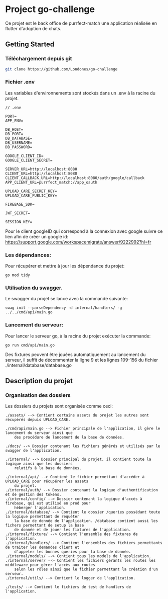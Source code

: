 # Project go-challenge

Ce projet est le back office de purrfect-match une application réalisée en flutter d'adoption de chats.

## Getting Started

### Téléchargement depuis git
```sh
git clone https://github.com/Londones/go-challenge
```

### Fichier .env

Les variables d'environnements sont stockés dans un .env à la racine du projet.
```
// .env

PORT=
APP_ENV=

DB_HOST=
DB_PORT=
DB_DATABASE=
DB_USERNAME=
DB_PASSWORD=

GOOGLE_CLIENT_ID=
GOOGLE_CLIENT_SECRET=

SERVER_URL=http://localhost:8080
CLIENT_URL=http://localhost:8080
CLIENT_CALLBACK_URL=http://localhost:8080/auth/google/callback
APP_CLIENT_URL=purrfect_match://app_oauth

UPLOAD_CARE_SECRET_KEY=
UPLOAD_CARE_PUBLIC_KEY=

FIREBASE_SDK=

JWT_SECRET=

SESSION_KEY=
```

Pour le client googleID qui correspond à la connexion avec google suivre ce lien afin de créer
un google id:
https://support.google.com/workspacemigrate/answer/9222992?hl=fr

### Les dépendances:
Pour récupérer et mettre à jour les dépendance du projet: 
```shell
go mod tidy
```

### Utilisation du swagger. 
Le swagger du projet se lance avec la commande suivante: 
```shell
swag init --parseDependency -d internal/handlers/ -g ../../cmd/api/main.go
```

### Lancement du serveur: 
Pour lancer le serveur go, à la racine du projet exécuter la commande:
```shell
go run cmd/api/main.go
```
Des fixtures peuvent être jouées automatiquement au lancement du serveur, il suffit de décommenter la ligne 9 et les lignes 109-156 du fichier ./internal/database/database.go

## Description du projet

### Organisation des dossiers

Les dossiers du projets sont organisés comme ceci:
```
./assets/ --> Contient certains assets du projet les autres sont récupérés depuis UPLOAD_CARE.

./cmd/api/main.go --> Fichier principale de l'application, il gère le lancement du serveur ainsi que
    des procédure de lancement de la base de données.
    
./docs/ --> Dossier contenant les fichiers générés et utilisés par le swagger de l'application.

./internal/ --> Dossier principal du projet, il contient toute la logique ainsi que les dossiers 
    relatifs à la base de données.

./internal/api/ --> Contient le fichier permettant d'accéder à UPLOAD_CARE pour récupérer les assets
    du projet.
./internal/auth/ --> Dossier contenant la logique d'authentification et de gestion des tokens.
./internal/config/ --> Dossier contenant la logique d'accès à firebase, qui est utilisé en prod pour
    héberger l'application.
./internal/database/ --> Contient le dossier /queries possédant toute la logique permettant de requéter 
    la base de donnée de l'application. /database contient aussi les fichers permettant de setup la base 
    de donnée et de jouer les fixtures de l'application.
./internal/fixture/ --> Contient l'ensemble des fixtures de l'application.
./internal/handlers/ --> Contient l'ensembles des fichiers permettants de traiter les demandes client et 
    d'appeler les bonnes queries pour la base de donnée.
./internal/models/ --> Contient tous les models de l'application.
./internal/server/ --> Contient les fichiers gérants les routes les middleware pour gérer l'accès aux routes
    selon les rôles ainsi que le fichier permettant la création d'un serveur.
./internal/utils/ --> Contient le logger de l'application.

./tests/ --> Contient le fichiers de test de handlers de l'application.
```


